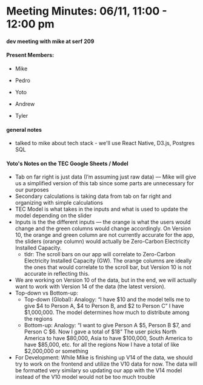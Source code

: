 # Meeting Minutes: 06/11, 11:00 - 12:00 pm

#### dev meeting with mike at serf 209

#### Present Members:

- Mike

- Pedro

- Yoto

- Andrew

- Tyler


#### general notes
- talked to mike about tech stack - we'll use React Native, D3.js, Postgres SQL



#### Yoto's Notes on the TEC Google Sheets / Model
- Tab on far right is just data (I’m assuming just raw data) — Mike will give us a simplified version of this tab since some parts are unnecessary for our purposes
- Secondary calculations is taking data from tab on far right and organizing with simple calculations
- TEC Model is what takes in the inputs and what is used to update the model depending on the slider
- Inputs is the the different inputs — the orange is what the users would change and the green columns would change accordingly. On Version 10, the orange and green column are not currently accurate for the app, the sliders (orange column) would actually be Zero-Carbon Electricity Installed Capacity. 
  - tldr: The scroll bars on our app will correlate to Zero-Carbon Electricity Installed Capacity (GW). The orange columns are ideally the ones that would correlate to the scroll bar, but Version 10 is not accurate in reflecting this.
- We are working on Version 10 of the data, but in the end, we will actually want to work with Version 14 of the data (the latest version).
- Top-down vs Bottom-up:
  - Top-down (Global):
Analogy: “I have $10 and the model tells me to give $4 to Person A, $4 to Person B, and $2 to Person C”
I have $1,000,000. The model determines how much to distribute among the regions
  - Bottom-up:
Analogy: “I want to give Person A $5, Person B $7, and Person C $6. Now I gave a total of $18”
The user picks North America to have $80,000, Asia to have $100,000, South America to have $85,000, etc. for all the regions
Now I have a total of like $2,000,000 or something
- For Development: While Mike is finishing up V14 of the data, we should try to work on the frontend and utilize the V10 data for now. The data will be formatted very similary so updating our app with the V14 model instead of the V10 model would not be too much trouble